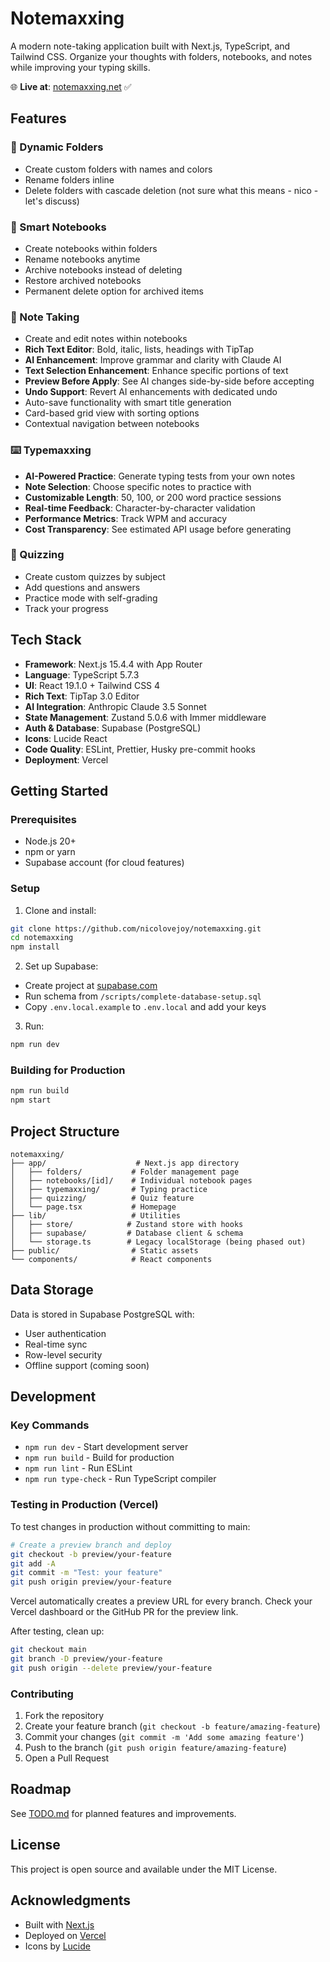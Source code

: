 # Notemaxxing

A modern note-taking application built with Next.js, TypeScript, and Tailwind CSS. Organize your thoughts with folders, notebooks, and notes while improving your typing skills.

🌐 **Live at**: [notemaxxing.net](https://notemaxxing.net) ✅

## Features

### 📁 Dynamic Folders

- Create custom folders with names and colors
- Rename folders inline
- Delete folders with cascade deletion (not sure what this means - nico - let's discuss)

### 📓 Smart Notebooks

- Create notebooks within folders
- Rename notebooks anytime
- Archive notebooks instead of deleting
- Restore archived notebooks
- Permanent delete option for archived items

### 📝 Note Taking

- Create and edit notes within notebooks
- **Rich Text Editor**: Bold, italic, lists, headings with TipTap
- **AI Enhancement**: Improve grammar and clarity with Claude AI
- **Text Selection Enhancement**: Enhance specific portions of text
- **Preview Before Apply**: See AI changes side-by-side before accepting
- **Undo Support**: Revert AI enhancements with dedicated undo
- Auto-save functionality with smart title generation
- Card-based grid view with sorting options
- Contextual navigation between notebooks

### ⌨️ Typemaxxing

- **AI-Powered Practice**: Generate typing tests from your own notes
- **Note Selection**: Choose specific notes to practice with
- **Customizable Length**: 50, 100, or 200 word practice sessions
- **Real-time Feedback**: Character-by-character validation
- **Performance Metrics**: Track WPM and accuracy
- **Cost Transparency**: See estimated API usage before generating

### 🎯 Quizzing

- Create custom quizzes by subject
- Add questions and answers
- Practice mode with self-grading
- Track your progress

## Tech Stack

- **Framework**: Next.js 15.4.4 with App Router
- **Language**: TypeScript 5.7.3
- **UI**: React 19.1.0 + Tailwind CSS 4
- **Rich Text**: TipTap 3.0 Editor
- **AI Integration**: Anthropic Claude 3.5 Sonnet
- **State Management**: Zustand 5.0.6 with Immer middleware
- **Auth & Database**: Supabase (PostgreSQL)
- **Icons**: Lucide React
- **Code Quality**: ESLint, Prettier, Husky pre-commit hooks
- **Deployment**: Vercel

## Getting Started

### Prerequisites

- Node.js 20+
- npm or yarn
- Supabase account (for cloud features)

### Setup

1. Clone and install:

```bash
git clone https://github.com/nicolovejoy/notemaxxing.git
cd notemaxxing
npm install
```

2. Set up Supabase:

- Create project at [supabase.com](https://supabase.com)
- Run schema from `/scripts/complete-database-setup.sql`
- Copy `.env.local.example` to `.env.local` and add your keys

3. Run:

```bash
npm run dev
```

### Building for Production

```bash
npm run build
npm start
```

## Project Structure

```
notemaxxing/
├── app/                    # Next.js app directory
│   ├── folders/           # Folder management page
│   ├── notebooks/[id]/    # Individual notebook pages
│   ├── typemaxxing/       # Typing practice
│   ├── quizzing/          # Quiz feature
│   └── page.tsx           # Homepage
├── lib/                   # Utilities
│   ├── store/            # Zustand store with hooks
│   ├── supabase/         # Database client & schema
│   └── storage.ts        # Legacy localStorage (being phased out)
├── public/                # Static assets
└── components/            # React components
```

## Data Storage

Data is stored in Supabase PostgreSQL with:

- User authentication
- Real-time sync
- Row-level security
- Offline support (coming soon)

## Development

### Key Commands

- `npm run dev` - Start development server
- `npm run build` - Build for production
- `npm run lint` - Run ESLint
- `npm run type-check` - Run TypeScript compiler

### Testing in Production (Vercel)

To test changes in production without committing to main:

```bash
# Create a preview branch and deploy
git checkout -b preview/your-feature
git add -A
git commit -m "Test: your feature"
git push origin preview/your-feature
```

Vercel automatically creates a preview URL for every branch. Check your Vercel dashboard or the GitHub PR for the preview link.

After testing, clean up:

```bash
git checkout main
git branch -D preview/your-feature
git push origin --delete preview/your-feature
```

### Contributing

1. Fork the repository
2. Create your feature branch (`git checkout -b feature/amazing-feature`)
3. Commit your changes (`git commit -m 'Add some amazing feature'`)
4. Push to the branch (`git push origin feature/amazing-feature`)
5. Open a Pull Request

## Roadmap

See [TODO.md](./docs/TODO.md) for planned features and improvements.

## License

This project is open source and available under the MIT License.

## Acknowledgments

- Built with [Next.js](https://nextjs.org/)
- Deployed on [Vercel](https://vercel.com)
- Icons by [Lucide](https://lucide.dev/)
